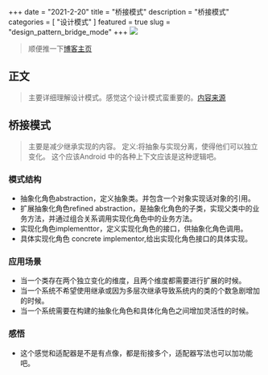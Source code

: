+++
date = "2021-2-20"
title = "桥接模式"
description = "桥接模式"
categories = [
    "设计模式"
]
featured = true
slug = "design_pattern_bridge_mode"
+++
![](https://gitee.com/lalalaxiaowifi/pictures/raw/master/image/%E6%97%A5%E5%B8%B8%E6%90%AC%E7%A0%96%E5%A4%B4.png)
> 顺便推一下[博客主页](http://lalalaxiaowifi.gitee.io/pictures/)
## 正文
> 主要详细理解设计模式。感觉这个设计模式蛮重要的。[内容来源](http://c.biancheng.net/view/1330.html)
## 桥接模式
> 主要是减少继承实现的内容。
> 定义:将抽象与实现分离，使得他们可以独立变化。
> 这个应该Android 中的各种上下文应该是这种逻辑吧。
### 模式结构
* 抽象化角色abstraction，定义抽象类。并包含一个对象实现话对象的引用。
* 扩展抽象化角色refined abstraction，是抽象化角色的子类，实现父类中的业务方法，并通过组合关系调用实现化角色中的业务方法。
* 实现化角色implementtor，定义实现化角色的接口，供抽象化角色调用。
* 具体实现化角色 concrete implementor,给出实现化角色接口的具体实现。

### 应用场景
* 当一个类存在两个独立变化的维度，且两个维度都需要进行扩展的时候。
* 当一个系统不希望使用继承或因为多层次继承导致系统内的类的个数急剧增加的时候。
* 当一个系统需要在构建的抽象化角色和具体化角色之间增加灵活性的时候。
### 感悟
* 这个感觉和适配器是不是有点像，都是衔接多个，适配器写法也可以加功能吧。






